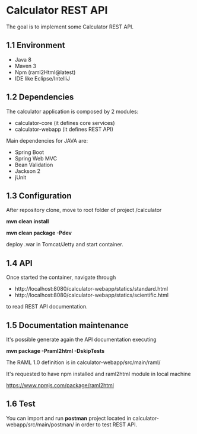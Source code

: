 # Calculator REST API

The goal is to implement some Calculator REST API.


## 1.1	Environment
- Java 		8
- Maven 	3
- Npm (raml2Html@latest)
- IDE like Eclipse/IntelliJ


## 1.2 Dependencies

The calculator application is composed by 2 modules:
- calculator-core (it defines core services)
- calculator-webapp (it defines REST API)

Main dependencies for JAVA are:
- Spring Boot
- Spring Web MVC
- Bean Validation
- Jackson 2
- jUnit


## 1.3 Configuration

After repository clone, move to root folder of project /calculator

**mvn clean install**

**mvn clean package -Pdev**

deploy .war in Tomcat/Jetty and start container.


## 1.4 API

Once started the container, navigate through

- http://localhost:8080/calculator-webapp/statics/standard.html
- http://localhost:8080/calculator-webapp/statics/scientific.html

to read REST API documentation.


## 1.5 Documentation maintenance

It's possible generate again the API documentation executing 

**mvn package -Praml2html -DskipTests**

The RAML 1.0 definition is in calculator-webapp/src/main/raml/

It's requested to have npm installed and raml2html module in local machine

https://www.npmjs.com/package/raml2html


## 1.6 Test

You can import and run **postman** project located in calculator-webapp/src/main/postman/
in order to test REST API.
